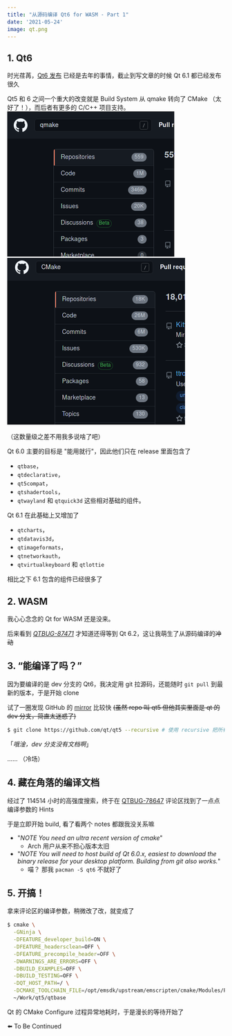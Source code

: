 ```yaml
---
title: "从源码编译 Qt6 for WASM - Part 1"
date: '2021-05-24'
image: qt.png
---
```


## 1. Qt6

时光荏苒，[Qt6 发布](https://www.qt.io/blog/qt-6.0-released) 已经是去年的事情，截止到写文章的时候 Qt 6.1 都已经发布很久

Qt5 和 6 之间一个重大的改变就是 Build System 从 qmake 转向了 CMake （太好了！），而后者有更多的 C/C++ 项目支持。
![在 GitHub 搜索 qmake](search-qmake.png) ![在 GitHub 搜索 CMake](search-cmake.png)

（这数量级之差不用我多说啥了吧）

Qt 6.0 主要的目标是 "能用就行"，因此他们只在 release 里面包含了 
 - `qtbase`，
 - `qtdeclarative`，
 - `qt5compat`，
 - `qtshadertools`，
 - `qtwayland` 和 `qtquick3d`  这些相对基础的组件。

Qt 6.1 在此基础上又增加了 
 - `qtcharts`， 
 - `qtdatavis3d`，
 - `qtimageformats`，
 - `qtnetworkauth`，
 - `qtvirtualkeyboard` 和 `qtlottie`

相比之下 6.1 包含的组件已经很多了

## 2. WASM

我心心念念的 Qt for WASM 还是没来。

后来看到 *[QTBUG-87471](https://bugreports.qt.io/browse/QTBUG-87471)* 才知道还得等到 Qt 6.2，这让我萌生了从源码编译的~~冲动~~

## 3. “能编译了吗？”

因为要编译的是 dev 分支的 Qt6，我决定用 git 拉源码，还能随时 `git pull` 到最新的版本，于是开始 clone

试了一圈发现 GitHub 的 [mirror](https://github.com/qt/qt5) 比较快 ~~(虽然 repo 叫 qt5 但他其实里面是 qt 的 dev 分支，简直太迷惑了)~~

```bash
$ git clone https://github.com/qt/qt5 --recursive # 使用 recursive 把所有 submodules 都拉下来！ 
```

「*哦淦，dev 分支没有文档啊*」

…… （冷场）

## 4. 藏在角落的编译文档

经过了 114514 小时的高强度搜索，终于在 [QTBUG-78647](https://bugreports.qt.io/browse/QTBUG-78647#comment-539018) 评论区找到了一点点编译参数的 Hints

于是立即开始 build, 看了看两个 notes 都跟我没关系嘛

- "*NOTE You need an ultra recent version of cmake*"
  - Arch 用户从来不担心版本太旧
- "*NOTE You will need to host build of Qt 6.0.x, easiest to download the binary release for your desktop platform. Building from git also works.*"
  - 喵？ 那我 `pacman -S qt6` 不就好了

## 5. 开搞！

拿来评论区的编译参数，稍微改了改，就变成了

```bash
$ cmake \
  -GNinja \
  -DFEATURE_developer_build=ON \
  -DFEATURE_headersclean=OFF \
  -DFEATURE_precompile_header=OFF \
  -DWARNINGS_ARE_ERRORS=OFF \
  -DBUILD_EXAMPLES=OFF \
  -DBUILD_TESTING=OFF \
  -DQT_HOST_PATH=/ \
  -DCMAKE_TOOLCHAIN_FILE=/opt/emsdk/upstream/emscripten/cmake/Modules/Platform/Emscripten.cmake \
  ~/Work/qt5/qtbase
```
Qt 的 CMake Configure 过程异常地耗时，于是漫长的等待开始了

⬅️ To Be Continued
